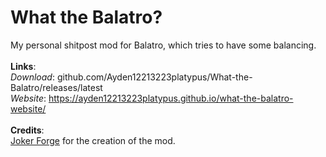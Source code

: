 # What the Balatro?
My personal shitpost mod for Balatro, which tries to have some balancing. <br>
<br>
**Links**: <br>
_Download_: github.com/Ayden12213223platypus/What-the-Balatro/releases/latest <br>
_Website_: https://ayden12213223platypus.github.io/what-the-balatro-website/ <br>
<br>
**Credits**: <br>
[Joker Forge](https://jokerforge.jaydchw.com/) for the creation of the mod.
